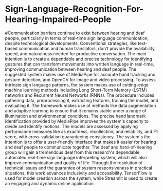 # Sign-Language-Recognition-For-Hearing-Impaired-People

#Communication barriers continue to exist between hearing and deaf people, particularly in terms of real-time sign language communication, despite technological developments. Conventional strategies, like text-based communication and human translators, don't provide the availability, speed, and naturalness needed for productive conversation. The main intention is to create a dependable and precise technology for identifying gestures that can transform movements into written language in real-time, improving communication between hearing and deaf people. The suggested system makes use of MediaPipe for accurate hand tracking and gesture detection, and OpenCV for image and video processing. To assess intricate sign language patterns, the system makes use of cutting-edge machine learning methods including Long Short-Term Memory (LSTM) networks and Recurrent Neural Networks (RNNs). The procedure includes gathering data, preprocessing it, extracting features, training the model, and evaluating it. The framework makes use of methods like data augmentation and adaptive learning to ensure that it remains stable under a range of illumination and environmental conditions. The precise hand landmark identification provided by MediaPipe improves the system's capacity to divide and identify motions. The models are assessed by applying performance measures like as exactness, recollection, and reliability, and F1 score, with cross-validation guaranteeing consistency. The system's the intention is to offer a user-friendly interface that makes it easier for hearing and deaf people to communicate together. The deaf and hard-of-hearing group will gain a tremendous deal from this research's dependable, automated real-time sign language interpreting system, which will also improve communication and quality of life. Through the resolution of technical issues and the guarantee of system responsiveness in practical situations, this work advances inclusivity and accessibility. TensorFlow is used for model creation across the system, while Streamlit is used to create an engaging and dynamic online application. 
